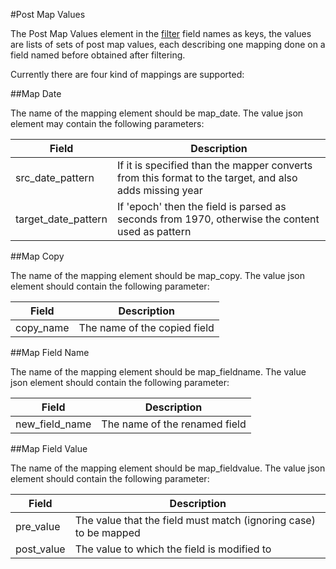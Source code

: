<!--
{% comment %}
Licensed to the Apache Software Foundation (ASF) under one or more
contributor license agreements.  See the NOTICE file distributed with
this work for additional information regarding copyright ownership.
The ASF licenses this file to you under the Apache License, Version 2.0
(the "License"); you may not use this file except in compliance with
the License.  You may obtain a copy of the License at

http://www.apache.org/licenses/LICENSE-2.0

Unless required by applicable law or agreed to in writing, software
distributed under the License is distributed on an "AS IS" BASIS,
WITHOUT WARRANTIES OR CONDITIONS OF ANY KIND, either express or implied.
See the License for the specific language governing permissions and
limitations under the License.
{% endcomment %}
-->

#Post Map Values

The Post Map Values element in the [filter](filter.md) field names as keys, the values are lists of sets of post map values, each
describing one mapping done on a field named before obtained after filtering.

Currently there are four kind of mappings are supported:

##Map Date

The name of the mapping element should be map\_date. The value json element may contain the following parameters:

| Field                 | Description                                                                                            |
|-----------------------|--------------------------------------------------------------------------------------------------------|
| src\_date\_pattern    | If it is specified than the mapper converts from this format to the target, and also adds missing year |
| target\_date\_pattern | If 'epoch' then the field is parsed as seconds from 1970, otherwise the content used as pattern        |


##Map Copy

The name of the mapping element should be map\_copy. The value json element should contain the following parameter:

| Field      | Description                   |
|------------|-------------------------------|
| copy\_name | The name of the copied field  |


##Map Field Name

The name of the mapping element should be map\_fieldname. The value json element should contain the following parameter:

| Field            | Description                   |
|------------------|-------------------------------|
| new\_field\_name | The name of the renamed field |

##Map Field Value

The name of the mapping element should be map\_fieldvalue. The value json element should contain the following parameter:

| Field       | Description                                                        |
|-------------|--------------------------------------------------------------------|
| pre\_value  | The value that the field must match \(ignoring case\) to be mapped |
| post\_value | The value to which the field is modified to                        |
